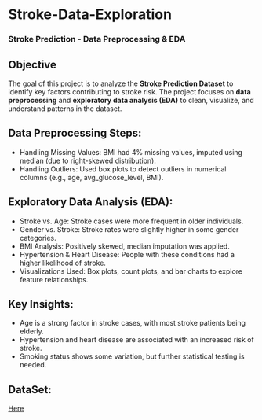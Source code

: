 # Stroke-Data-Exploration

### Stroke Prediction - Data Preprocessing & EDA

## Objective
The goal of this project is to analyze the **Stroke Prediction Dataset** to identify key factors contributing to stroke risk. The project focuses on **data preprocessing** and **exploratory data analysis (EDA)** to clean, visualize, and understand patterns in the dataset.

## Data Preprocessing Steps:
- Handling Missing Values: BMI had 4% missing values, imputed using median (due to right-skewed distribution).
- Handling Outliers: Used box plots to detect outliers in numerical columns (e.g., age, avg_glucose_level, BMI).

## Exploratory Data Analysis (EDA):
- Stroke vs. Age: Stroke cases were more frequent in older individuals.
- Gender vs. Stroke: Stroke rates were slightly higher in some gender categories.
- BMI Analysis: Positively skewed, median imputation was applied.
- Hypertension & Heart Disease: People with these conditions had a higher likelihood of stroke.
- Visualizations Used: Box plots, count plots, and bar charts to explore feature relationships.

## Key Insights:
- Age is a strong factor in stroke cases, with most stroke patients being elderly.
- Hypertension and heart disease are associated with an increased risk of stroke.
- Smoking status shows some variation, but further statistical testing is needed.

## DataSet:
[Here](https://www.kaggle.com/datasets/samueltaiwograce/stroke-dataset/data)
​
